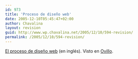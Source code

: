 ```yaml
---
id: 973
title: 'Proceso de diseño web'
date: 2005-12-10T05:45:47+02:00
author: Chavalina
layout: revision
guid: http://www.wp.chavalina.net/2005/12/10/594-revision/
permalink: /2005/12/10/594-revision/
---
```

<a href="http://www.pingmag.jp/2005/12/09/the-website-development-process/" target="_blank">El proceso de diseño web</a> (en inglés). Visto en <a href="http://ovillo.org/" target="_blank">Ovillo</a>.